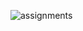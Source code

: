 
![assignments](https://github.com/shreeshailaya/c-dac/blob/main/Operating%20system/Media/Assignments/7july_day6.png)

